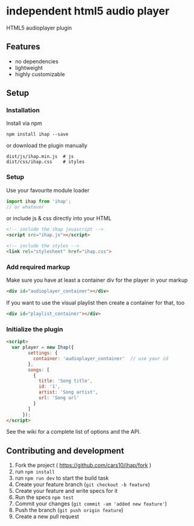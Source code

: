 # **i**ndependent **h**tml5 **a**udio **p**layer
HTML5 audioplayer plugin
## Features
* no dependencies
* lightweight
* highly customizable

## Setup
### Installation
Install via npm
```
npm install ihap --save
```

or download the plugin manually
```
dist/js/ihap.min.js  # js
dist/css/ihap.css    # styles
```

### Setup
Use your favourite module loader
```javascript
import ihap from 'ihap';
// or whatever
```

or include js & css directly into your HTML
```html
<!-- include the ihap javascript -->
<script src="ihap.js"></script>

<!-- include the styles -->
<link rel="stylesheet" href="ihap.css">
```

### Add required markup
Make sure you have at least a container div for the player in your markup
```html
<div id="audioplayer_container"></div>
```
If you want to use the visual playlist then create a container for that, too
```html
<div id="playlist_container"></div>
```

### Initialize the plugin
```html
<script>
  var player = new Ihap({
        settings: {
          container: 'audioplayer_container'  // use your id
        },
        songs: [
          {
            title: 'Song title',
            id: '1',
            artist: 'Song artist',
            url: 'Song url'
          }
        ]
      });
</script>
```

See the wiki for a complete list of options and the API.


## Contributing and development
1. Fork the project ( https://github.com/cars10/ihap/fork )
2. run `npm install`
3. run `npm run dev` to start the build task
4. Create your feature branch (`git checkout -b feature`)
5. Create your feature and write specs for it
6. Run the specs `npm test`
7. Commit your changes (`git commit -am 'added new feature'`)
8. Push the branch (`git push origin feature`)
9. Create a new pull request
